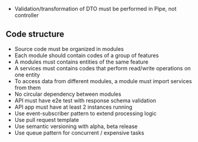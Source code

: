 - Validation/transformation of DTO must be performed in Pipe, not controller

## Code structure

- Source code must be organized in modules
- Each module should contain codes of a group of features
- A modules must contains entities of the same feature
- A services must contains codes that perform read/write operations on one entity
- To access data from different modules, a module must import services from them
- No circular dependency between modules
- API must have e2e test with response schema validation
- API app must have at least 2 instances running
- Use event-subscriber pattern to extend processing logic
- Use pull request template
- Use semantic versioning with alpha, beta release
- Use queue pattern for concurrent / expensive tasks